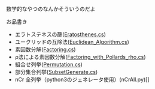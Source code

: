 数学的なやつのなんかそういうのだよ

お品書き

- エラトステネスの篩([Eratosthenes.cs](https://github.com/halllllll/Algorithm/commit/aadc5026956a7b8b47284eb17e513898031fe7f8))
- ユークリッドの互除法([Euclidean_Algorithm.cs](https://github.com/halllllll/Algorithm/commit/a07eca1c917a547fd5cab9175e2d82e0909026bd))
- 素因数分解([Factoring.cs](https://github.com/halllllll/Algorithm/commit/0ad633998ac5d567cd4bda1e2f9a1a41f3d4c08b))
- ρ法による素因数分解([Factoring_with_Pollards_rho.cs](https://github.com/halllllll/Algorithm/commit/3f46f1a40c024001443a55a30f7e57686d6c7bc2))
- 組合せ列挙([Permutation.cs](https://github.com/halllllll/Algorithm/commit/f738a27897708368c10af9e9c33d35c5bb807214))
- 部分集合列挙([SubsetGenerate.cs](https://github.com/halllllll/Algorithm/commit/46a3b3246ffe547b9041108f29510f70c430e246))
- nCr 全列挙（python3のジェネレータ使用）(nCrAll.py)[]
